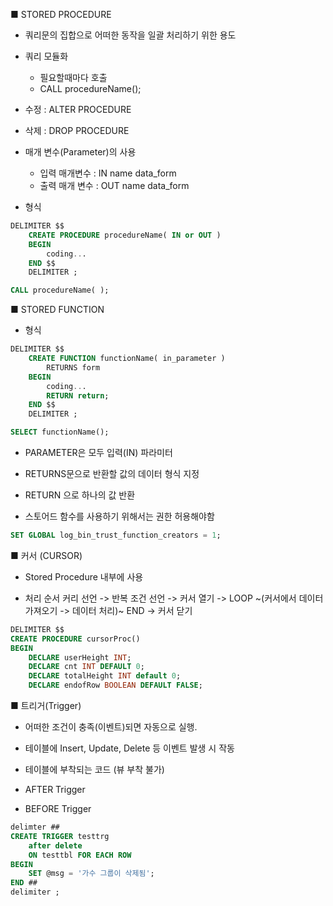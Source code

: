 
■ STORED PROCEDURE

- 쿼리문의 집합으로 어떠한 동작을 일괄 처리하기 위한 용도
- 쿼리 모듈화
	- 필요할때마다 호출
	- CALL procedureName();
- 수정 : ALTER PROCEDURE
- 삭제 : DROP PROCEDURE
- 매개 변수(Parameter)의 사용
	- 입력 매개변수 : IN name data_form
	- 출력 매개 변수 : OUT name data_form


- 형식
```sql
DELIMITER $$
	CREATE PROCEDURE procedureName( IN or OUT )
	BEGIN
		coding...
	END $$
	DELIMITER ;

CALL procedureName( );
```



■ STORED FUNCTION

- 형식
```sql
DELIMITER $$
	CREATE FUNCTION functionName( in_parameter )
		RETURNS form
	BEGIN
		coding...
		RETURN return;
	END $$
	DELIMITER ;

SELECT functionName();
```
- PARAMETER은 모두 입력(IN) 파라미터
- RETURNS문으로 반환할 값의 데이터 형식 지정
- RETURN 으로 하나의 값 반환

- 스토어드 함수를 사용하기 위해서는 권한 허용해야함
```sql
SET GLOBAL log_bin_trust_function_creators = 1;
```


■ 커서 (CURSOR)
- Stored Procedure 내부에 사용

- 처리 순서
커리 선언 -> 반복 조건 선언 -> 커서 열기 ->
	LOOP ~(커서에서 데이터 가져오기 -> 데이터 처리)~ END -> 커서 닫기

```sql
DELIMITER $$
CREATE PROCEDURE cursorProc()
BEGIN
	DECLARE userHeight INT;
	DECLARE cnt INT DEFAULT 0;
	DECLARE totalHeight INT default 0;
	DECLARE endofRow BOOLEAN DEFAULT FALSE;
```



■ 트리거(Trigger)
- 어떠한 조건이 충족(이벤트)되면 자동으로 실행.
- 테이블에 Insert, Update, Delete 등 이벤트 발생 시 작동
- 테이블에 부착되는 코드 (뷰 부착 불가)

- AFTER Trigger
- BEFORE Trigger

```sql
delimter ##
CREATE TRIGGER testtrg
	after delete
	ON testtbl FOR EACH ROW
BEGIN
	SET @msg = '가수 그룹이 삭제됨';
END ##
delimiter ;
```